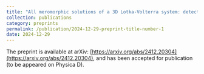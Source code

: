 ```yaml
---
title: "All meromorphic solutions of a 3D Lotka-Volterra system: detecting partial integrability"
collection: publications
category: preprints
permalink: /publication/2024-12-29-preprint-title-number-1
date: 2024-12-29
---
```

The preprint is available at arXiv: [https://arxiv.org/abs/2412.20304](https://arxiv.org/abs/2412.20304), and has been accepted for publication (to be appeared on Physica D).
